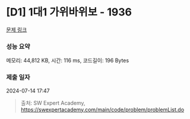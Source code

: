 # [D1] 1대1 가위바위보 - 1936 

[문제 링크](https://swexpertacademy.com/main/code/problem/problemDetail.do?contestProbId=AV5PjKXKALcDFAUq) 

### 성능 요약

메모리: 44,812 KB, 시간: 116 ms, 코드길이: 196 Bytes

### 제출 일자

2024-07-14 17:47



> 출처: SW Expert Academy, https://swexpertacademy.com/main/code/problem/problemList.do